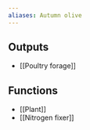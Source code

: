 ```yaml
---
aliases: Autumn olive
---
```

## Outputs
- [[Poultry forage]]
## Functions
- [[Plant]]
- [[Nitrogen fixer]]